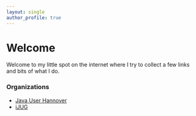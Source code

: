 ```yaml
---
layout: single
author_profile: true
---
```


# Welcome

Welcome to my little spot on the internet where I try to collect a few links and bits of what I do.

### Organizations
* [Java User Hannover](http://www.jug-h.de)
* [iJUG](http://ijug.eu/)

